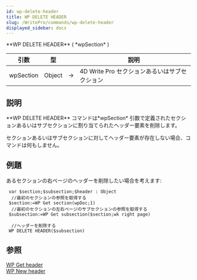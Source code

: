 ```yaml
---
id: wp-delete-header
title: WP DELETE HEADER
slug: /WritePro/commands/wp-delete-header
displayed_sidebar: docs
---
```


<!--REF #_command_.WP DELETE HEADER.Syntax-->**WP DELETE HEADER** ( *wpSection* )<!-- END REF-->
<!--REF #_command_.WP DELETE HEADER.Params-->
| 引数 | 型 |  | 説明 |
| --- | --- | --- | --- |
| wpSection | Object | &#8594;  | 4D Write Pro セクションあるいはサブセクション |

<!-- END REF-->

## 説明 

<!--REF #_command_.WP DELETE HEADER.Summary-->**WP DELETE HEADER** コマンドは*wpSection* 引数で定義されたセクションあるいはサブセクションに割り当てられたヘッダー要素を削除します。<!-- END REF-->

セクションあるいはサブセクションに対してヘッダー要素が存在しない場合、コマンドは何もしません。

## 例題 

あるセクションの右ページのヘッダーを削除したい場合を考えます:

```4d
 var $section;$subsection;$header : Object
  //最初のセクションの参照を取得する
 $section:=WP Get section(wpDoc;1)
  //最初のセクションの左右ページのサブセクションの参照を取得する
 $subsection:=WP Get subsection($section;wk right page)
 
  //ヘッダーを削除する
 WP DELETE HEADER($subsection)
```

## 参照 

[WP Get header](wp-get-header.md)  
[WP New header](wp-new-header.md)  